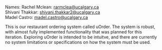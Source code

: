 Names: 
Rachel Mclean: rarmclea@ucalgary.ca  
Shivani Thakkar: shivani.thakkar2@ucalgary.ca             
Madel Castro: madel.castro@ucalgary.ca 

This is our restaurant ordering system called uOrder. The system is robust, with almost fully implemented functionality that was planned for this iteration. Exploring uOrder is intended to be intuitve, and there are currently no system limitations or specifications on how the system must be used.
